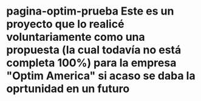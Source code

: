 # pagina-optim-prueba Este es un proyecto que lo realicé voluntariamente como una propuesta (la cual todavía no está completa 100%) para la empresa "Optim America" si acaso se daba la oprtunidad en un futuro
